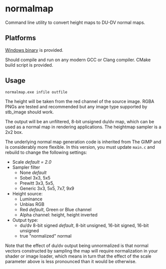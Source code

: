# normalmap
Command line utility to convert height maps to DU-DV normal maps.

## Platforms

[Windows binary](https://github.com/justinbowes/normalmap/releases) is provided.

Should compile and run on any modern GCC or Clang compiler. CMake build script is provided.

## Usage

`normalmap.exe infile outfile`

The height will be taken from the red channel of the source image. RGBA PNGs are tested and recommended but any image type supported by stb_image should work.

The output will be an unfiltered, 8-bit unsigned du/dv map, which can be used as a normal map in rendering applications. The heightmap sampler is a 2x2 box.

The underlying normal map generation code is inherited from The GIMP and is considerably more flexible. In this version, you must update `main.c` and rebuild to change the following settings:

* Scale *default = 2.0*
* Sampler filter
  * None *default*
  * Sobel 3x3, 5x5
  * Prewitt 3x3, 5x5,
  * Generic 3x3, 5x5, 7x7, 9x9
* Height source:
  * Luminance
  * Unbias RGB
  * Red *default*, Green or Blue channel
  * Alpha channel: height, height inverted
* Output type:
  * du/dv 8-bit signed *default*, 8-bit unsigned, 16-bit signed, 16-bit unsigned
  * true "normalized" normal

Note that the effect of du/dv output being unnormalized is that normal vectors constructed by sampling the map will require normalization in your shader or image loader, which means in turn that the effect of the scale parameter above is less pronounced than it would be otherwise.








